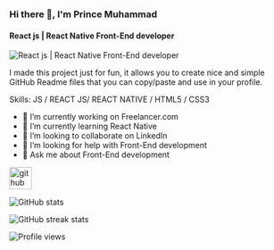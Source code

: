 ### Hi there 👋, I'm Prince Muhammad
#### React js | React Native Front-End developer
![React js | React Native Front-End developer]( https://media-exp1.licdn.com/dms/image/C5616AQF37NIv6Co7ow/profile-displaybackgroundimage-shrink_350_1400/0/1640882393268?e=1648080000&v=beta&t=MZqvCwjkCW5rzcSLiybWl-n4zmGdBHnG8fryWtE-8wc)

I made this project just for fun, it allows you to create nice and simple GitHub Readme files that you can copy/paste and use in your profile.

Skills: JS / REACT JS/ REACT NATIVE / HTML5 / CSS3

- 🔭 I’m currently working on Freelancer.com 
- 🌱 I’m currently learning React Native 
- 👯 I’m looking to collaborate on LinkedIn 
- 🤔 I’m looking for help with Front-End development 
- 💬 Ask me about Front-End development 


[<img src='https://cdn.jsdelivr.net/npm/simple-icons@3.0.1/icons/github.svg' alt='github' height='40'>](https://github.com/prince-muhammad)  

![GitHub stats](https://github-readme-stats.vercel.app/api?username=prince-muhammad&show_icons=true)  

![GitHub streak stats](https://github-readme-streak-stats.herokuapp.com/?user=prince-muhammad)  

![Profile views](https://gpvc.arturio.dev/prince-muhammad)  
